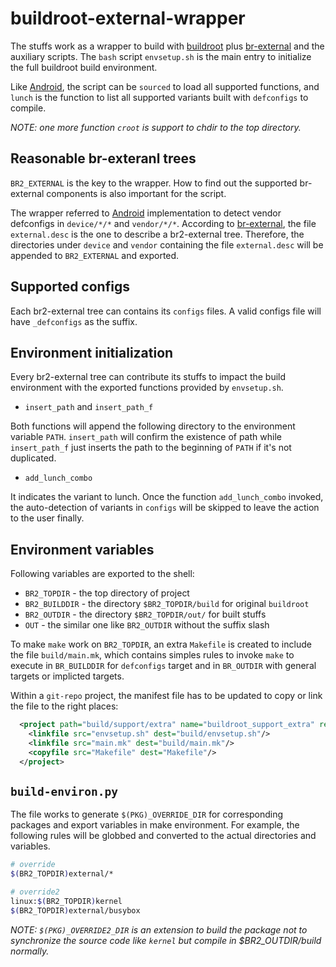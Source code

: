 # buildroot-external-wrapper

The stuffs work as a wrapper to build with [buildroot] plus [br-external]
and the auxiliary scripts. The `bash` script `envsetup.sh` is the main entry
to initialize the full buildroot build environment.

Like [Android], the script can be `sourced` to load all supported functions,
and `lunch` is the function to list all supported variants built with
`defconfigs` to compile.

*NOTE: one more function `croot` is support to chdir to the top directory.*

## Reasonable br-exteranl trees

`BR2_EXTERNAL` is the key to the wrapper. How to find out the supported
br-external components is also important for the script.

The wrapper referred to [Android] implementation to detect vendor defconfigs 
in `device/*/*` and `vendor/*/*`. According to [br-external], the file
`external.desc` is the one to describe a br2-external tree. Therefore,
the directories under `device` and `vendor` containing the file `external.desc`
will be appended to `BR2_EXTERNAL` and exported.

## Supported configs

Each br2-external tree can contains its `configs` files. A valid configs file
will have `_defconfigs` as the suffix.

## Environment initialization

Every br2-external tree can contribute its stuffs to impact the build
environment with the exported functions provided by `envsetup.sh`.

- `insert_path` and `insert_path_f`

Both functions will append the following directory to the environment variable
`PATH`. `insert_path` will confirm the existence of path while `insert_path_f`
just inserts the path to the beginning of `PATH` if it's not duplicated.

- `add_lunch_combo`

It indicates the variant to lunch. Once the function `add_lunch_combo` invoked,
the auto-detection of variants in `configs` will be skipped to leave the action
to the user finally.

## Environment variables

Following variables are exported to the shell:

- `BR2_TOPDIR` - the top directory of project
- `BR2_BUILDDIR` - the directory `$BR2_TOPDIR/build` for original `buildroot`
- `BR2_OUTDIR` - the directory `$BR2_TOPDIR/out/` for built stuffs
- `OUT` - the similar one like `BR2_OUTDIR` without the suffix slash

To make `make` work on `BR2_TOPDIR`, an extra `Makefile` is created to include
the file `build/main.mk`, which contains simples rules to invoke `make` to
execute in `BR_BUILDDIR` for `defconfigs` target and in `BR_OUTDIR` with general
targets or implicted targets.

Within a `git-repo` project, the manifest file has to be updated to copy or
link the file to the right places:

```xml
  <project path="build/support/extra" name="buildroot_support_extra" revision="i4u/master">
    <linkfile src="envsetup.sh" dest="build/envsetup.sh"/>
    <linkfile src="main.mk" dest="build/main.mk"/>
    <copyfile src="Makefile" dest="Makefile"/>
  </project>
```

## `build-environ.py`

The file works to generate `$(PKG)_OVERRIDE_DIR` for corresponding packages
and export variables in make environment. For example, the following rules will
be globbed and converted to the actual directories and variables.

```bash
# override
$(BR2_TOPDIR)external/*

# override2
linux:$(BR2_TOPDIR)kernel
$(BR2_TOPDIR)external/busybox
```

*NOTE: `$(PKG)_OVERRIDE2_DIR` is an extension to build the package not to
synchronize the source code like `kernel` but compile in $BR2_OUTDIR/build
normally.*

[Android]: https://www.android.com
[buildroot]: https://buildroot.org
[br-external]: https://buildroot.org/downloads/manual/customize-outside-br.txt
